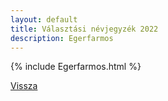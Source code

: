 ```yaml
---
layout: default
title: Választási névjegyzék 2022
description: Egerfarmos
---
```


{% include Egerfarmos.html %}

[Vissza](./)